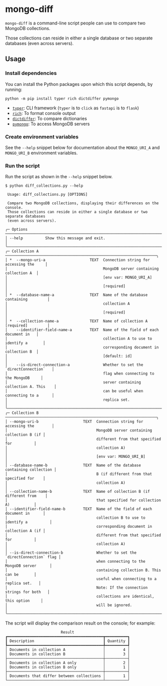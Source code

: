 # mongo-diff

`mongo-diff` is a command-line script people can use to compare two MongoDB collections.

Those collections can reside in either a single database or two separate databases (even across servers).

## Usage

### Install dependencies

You can install the Python packages upon which this script depends, by running:

```shell
python -m pip install typer rich dictdiffer pymongo
```

- [`typer`](https://typer.tiangolo.com/): CLI framework (`typer` is to `click` as `fastapi` is to `flask`)
- [`rich`](https://rich.readthedocs.io/en/stable/index.html): To format console output
- [`dictdiffer`](https://dictdiffer.readthedocs.io/en/latest/): To compare dictionaries
- [`pymongo`](https://pymongo.readthedocs.io/en/stable/): To access MongoDB servers

### Create environment variables

See the `--help` snippet below for documentation about the `MONGO_URI_A` and `MONGO_URI_B` environment variables.

### Run the script

Run the script as shown in the `--help` snippet below.

```
$ python diff_collections.py --help
                                                                                     
 Usage: diff_collections.py [OPTIONS]                                                
                                                                                     
 Compare two MongoDB collections, displaying their differences on the console.       
 Those collections can reside in either a single database or two separate databases  
 (even across servers).                                                              
                                                                                     
╭─ Options ─────────────────────────────────────────────────────────────────────────╮
│ --help          Show this message and exit.                                       │
╰───────────────────────────────────────────────────────────────────────────────────╯
╭─ Collection A ────────────────────────────────────────────────────────────────────╮
│ *  --mongo-uri-a                    TEXT  Connection string for accessing the     │
│                                           MongoDB server containing collection A  │
│                                           [env var: MONGO_URI_A]                  │
│                                           [required]                              │
│ *  --database-name-a                TEXT  Name of the database containing         │
│                                           collection A                            │
│                                           [required]                              │
│ *  --collection-name-a              TEXT  Name of collection A [required]         │
│    --identifier-field-name-a        TEXT  Name of the field of each document in   │
│                                           collection A to use to identify a       │
│                                           corresponding document in collection B  │
│                                           [default: id]                           │
│    --is-direct-connection-a               Whether to set the `directConnection`   │
│                                           flag when connecting to the MongoDB     │
│                                           server containing collection A. This    │
│                                           can be useful when connecting to a      │
│                                           replica set.                            │
╰───────────────────────────────────────────────────────────────────────────────────╯
╭─ Collection B ────────────────────────────────────────────────────────────────────╮
│ --mongo-uri-b                    TEXT  Connection string for accessing the        │
│                                        MongoDB server containing collection B (if │
│                                        different from that specified for          │
│                                        collection A)                              │
│                                        [env var: MONGO_URI_B]                     │
│ --database-name-b                TEXT  Name of the database containing collection │
│                                        B (if different from that specified for    │
│                                        collection A)                              │
│ --collection-name-b              TEXT  Name of collection B (if different from    │
│                                        that specified for collection A)           │
│ --identifier-field-name-b        TEXT  Name of the field of each document in      │
│                                        collection B to use to identify a          │
│                                        corresponding document in collection A (if │
│                                        different from that specified for          │
│                                        collection A)                              │
│ --is-direct-connection-b               Whether to set the `directConnection` flag │
│                                        when connecting to the MongoDB server      │
│                                        containing collection B. This can be       │
│                                        useful when connecting to a replica set.   │
│                                        Note: If the connection strings for both   │
│                                        collections are identical, this option     │
│                                        will be ignored.                           │
╰───────────────────────────────────────────────────────────────────────────────────╯
```

The script will display the comparison result on the console; for example:

```
                         Result                         
┏━━━━━━━━━━━━━━━━━━━━━━━━━━━━━━━━━━━━━━━━━━━┳━━━━━━━━━━┓
┃ Description                               ┃ Quantity ┃
┡━━━━━━━━━━━━━━━━━━━━━━━━━━━━━━━━━━━━━━━━━━━╇━━━━━━━━━━┩
│ Documents in collection A                 │        4 │
│ Documents in collection B                 │        3 │
├───────────────────────────────────────────┼──────────┤
│ Documents in collection A only            │        2 │
│ Documents in collection B only            │        1 │
├───────────────────────────────────────────┼──────────┤
│ Documents that differ between collections │        1 │
└───────────────────────────────────────────┴──────────┘
```